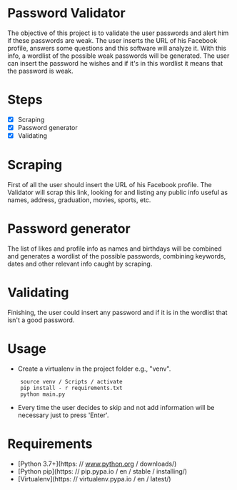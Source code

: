 # Password Validator

The objective of this project is to validate the user passwords and alert him if these passwords are weak. The user inserts the URL of his Facebook profile, answers some questions and this software will analyze it. With this info, a wordlist of the possible weak passwords will be generated. The user can insert the password he wishes and if it's in this wordlist it means that the password is weak.

# Steps

- [x] Scraping
- [X] Password generator
- [X] Validating

# Scraping

First of all the user should insert the URL of his Facebook profile. The Validator will scrap this link, looking for and listing any public info useful as names, address, graduation, movies, sports, etc.

# Password generator

The list of likes and profile info as names and birthdays will be combined and generates a wordlist of the possible passwords, combining keywords, dates and other relevant info caught by scraping.

# Validating

Finishing, the user could insert any password and if it is in the wordlist that isn't a good password.

# Usage

* Create a virtualenv in the project folder e.g., "venv".
```
    source venv / Scripts / activate
    pip install - r requirements.txt
    python main.py
```
* Every time the user decides to skip and not add information will be necessary just to press 'Enter'.

# Requirements

* [Python 3.7+](https: // www.python.org / downloads/)
* [Python pip](https: // pip.pypa.io / en / stable / installing/)
* [Virtualenv](https: // virtualenv.pypa.io / en / latest/)
